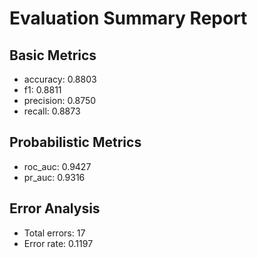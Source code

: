 # Evaluation Summary Report

## Basic Metrics

- accuracy: 0.8803
- f1: 0.8811
- precision: 0.8750
- recall: 0.8873

## Probabilistic Metrics

- roc_auc: 0.9427
- pr_auc: 0.9316

## Error Analysis

- Total errors: 17
- Error rate: 0.1197
